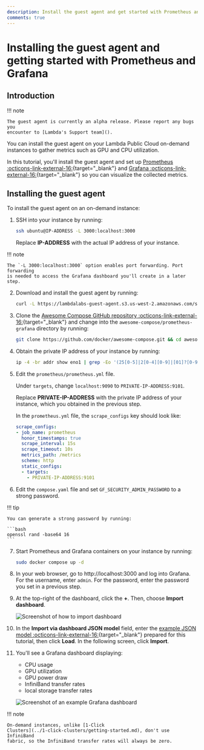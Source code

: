 ```yaml
---
description: Install the guest agent and get started with Prometheus and Grafana.
comments: true
---
```


# Installing the guest agent and getting started with Prometheus and Grafana

## Introduction

!!! note

    The guest agent is currently an alpha release. Please report any bugs you
    encounter to [Lambda's Support team]().

You can install the guest agent on your Lambda Public Cloud on-demand instances
to gather metrics such as GPU and CPU utilization.

In this tutorial, you'll install the guest agent and set up [Prometheus
:octicons-link-external-16:](https://www.prometheus.io/){target="_blank"} and
[Grafana :octicons-link-external-16:](https://grafana.com/){target="_blank"} so
you can visualize the collected metrics.

## Installing the guest agent

To install the guest agent on an on-demand instance:

1. SSH into your instance by running:

   ```bash
   ssh ubuntu@IP-ADDRESS -L 3000:localhost:3000
   ```

   Replace **IP-ADDRESS** with the actual IP address of your instance.

!!! note

    The `-L 3000:localhost:3000` option enables port forwarding. Port forwarding
    is needed to access the Grafana dashboard you'll create in a later step.

2. Download and install the guest agent by running:

   ```bash
   curl -L https://lambdalabs-guest-agent.s3.us-west-2.amazonaws.com/scripts/install.sh | sudo bash
   ```

3. Clone the [Awesome Compose GitHub repository
   :octicons-link-external-16:](https://github.com/docker/awesome-compose){target="_blank"}
   and change into the `awesome-compose/prometheus-grafana` directory by running:

   ```bash
   git clone https://github.com/docker/awesome-compose.git && cd awesome-compose/prometheus-grafana
   ```

4. Obtain the private IP address of your instance by running:

   ```bash
   ip -4 -br addr show eno1 | grep -Eo '(25[0-5]|2[0-4][0-9]|[01]?[0-9][0-9]?)\.(25[0-5]|2[0-4][0-9]|[01]?[0-9][0-9]?)\.(25[0-5]|2[0-4][0-9]|[01]?[0-9][0-9]?)\.(25[0-5]|2[0-4][0-9]|[01]?[0-9][0-9]?)'
   ```

5. Edit the `prometheus/prometheus.yml` file.

   Under `targets`, change `localhost:9090` to `PRIVATE-IP-ADDRESS:9101`.

   Replace **PRIVATE-IP-ADDRESS** with the private IP address of your instance,
   which you obtained in the previous step.

   In the `prometheus.yml` file, the `scrape_configs` key should look like:

   ```{.yaml .no-copy}
   scrape_configs:
   - job_name: prometheus
     honor_timestamps: true
     scrape_interval: 15s
     scrape_timeout: 10s
     metrics_path: /metrics
     scheme: http
     static_configs:
     - targets:
       - PRIVATE-IP-ADDRESS:9101
   ```

6. Edit the `compose.yaml` file and set `GF_SECURITY_ADMIN_PASSWORD` to a strong
   password.

!!! tip

    You can generate a strong password by running:

    ```bash
    openssl rand -base64 16
    ```

7. Start Prometheus and Grafana containers on your instance by running:

   ```bash
   sudo docker compose up -d
   ```

8. In your web browser, go to http://localhost:3000 and log into Grafana. For
   the username, enter `admin`. For the password, enter the password you set in
   a previous step.

9. At the top-right of the dashboard, click the **+**. Then, choose **Import
   dashboard**.

    ![Screenshot of how to import
    dashboard](../../assets/images/import-dashboard.png)

10. In the **Import via dashboard JSON model** field, enter the [example JSON
    model
    :octicons-link-external-16:](https://gist.githubusercontent.com/LandonTClipp/964e90507d660e3fb710b4137be6cd6f/raw/bc7abd797da65581534513c153d1ad3d1b8e4bbe/lambda-guest-agent-grafana-model.json){target="_blank"}
    prepared for this tutorial, then click **Load**. In the following screen,
    click **Import**.

11. You'll see a Grafana dashboard displaying:

    - CPU usage
    - GPU utilization
    - GPU power draw
    - InfiniBand transfer rates
    - local storage transfer rates

    ![Screenshot of an example Grafana
    dashboard](../../assets/images/grafana-dashboard-guest-agent.png)

!!! note

    On-demand instances, unlike [1-Click
    Clusters](../1-click-clusters/getting-started.md), don't use InfiniBand
    fabric, so the InfiniBand transfer rates will always be zero.
